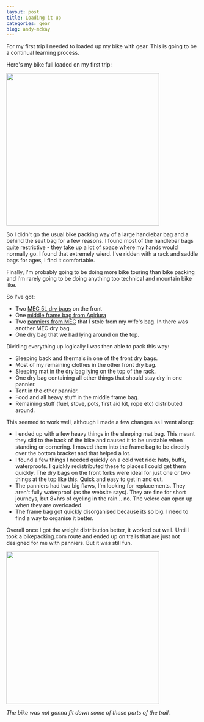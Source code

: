 ```yaml
---
layout: post
title: Loading it up
categories: gear
blog: andy-mckay
---
```


For my first trip I needed to loaded up my bike with gear. This is going to be a continual learning process.

Here's my bike full loaded on my first trip:

<img src="/files/IMG_1913.jpeg" height="400">

So I didn't go the usual bike packing way of a large handlebar bag and a behind the seat bag for a few reasons. I found most of the handlebar bags quite restrictive - they take up a lot of space where my hands would normally go. I found that extremely wierd. I've ridden with a rack and saddle bags for ages, I find it comfortable. 

Finally, I'm probably going to be doing more bike touring than bike packing and I'm rarely going to be doing anything too technical and mountain bike like.

So I've got:
* Two <a href="https://www.mec.ca/en/product/6000-588/Nano-X-Hail-Dry-Bag?colour=Zinnia">MEC 5L dry bags</a> on the front
* One <a href="https://www.apidura.com/shop/expedition-full-frame-pack/">middle frame bag from Apidura</a>
* Two <a href="https://www.apidura.com/shop/expedition-full-frame-pack/">panniers from MEC</a> that I stole from my wife's bag. In there was another MEC dry bag.
* One dry bag that we had lying around on the top.

Dividing everything up logically I was then able to pack this way:
* Sleeping back and thermals in one of the front dry bags.
* Most of my remaining clothes in the other front dry bag.
* Sleeping mat in the dry bag lying on the top of the rack.
* One dry bag containing all other things that should stay dry in one pannier.
* Tent in the other pannier.
* Food and all heavy stuff in the middle frame bag.
* Remaining stuff (fuel, stove, pots, first aid kit, rope etc) distributed around.

This seemed to work well, although I made a few changes as I went along:
* I ended up with a few heavy things in the sleeping mat bag. This meant they slid to the back of the bike and caused it to be unstable when standing or cornering. I moved them into the frame bag to be directly over the bottom bracket and that helped a lot.
* I found a few things I needed quickly on a cold wet ride: hats, buffs, waterproofs. I quickly redistributed these to places I could get them quickly. The dry bags on the front forks were ideal for just one or two things at the top like this. Quick and easy to get in and out.
* The panniers had two big flaws, I'm looking for replacements. They aren't fully waterproof (as the website says). They are fine for short journeys, but 8+hrs of cycling in the rain... no. The velcro can open up when they are overloaded.
* The frame bag got quickly disorganised because its so big. I need to find a way to organise it better.

Overall once I got the weight distribution better, it worked out well. Until I took a bikepacking.com route and ended up on trails that are just not designed for me with panniers. But it was still fun.

<img src="/files/IMG_1935.jpeg" height="400">

<cite>The bike was not gonna fit down some of these parts of the trail.</cite>